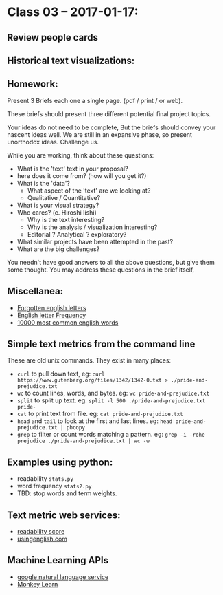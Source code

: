 # Class 03 – 2017-01-17:

## Review people cards

## Historical text visualizations:


## Homework:
Present 3 Briefs each one a single page. (pdf / print / or web).

These briefs should present three different potential final project topics.

Your ideas do not need to be complete, But the briefs should convey your nascent ideas well.
We are still in an expansive phase, so present unorthodox ideas. Challenge us.

While you are working, think about these questions:

* What is the 'text' text in your proposal?
* here does it come from? (how will you get it?)
* What is the 'data'?
    * What aspect of the 'text' are we looking at?
    * Qualitative / Quantitative?
* What is your visual strategy?
* Who cares?  (c. Hiroshi Iishi)
    * Why is the text interesting?
    * Why is the analysis / visualization interesting?
    * Editorial ? Analytical ? exploratory?
* What similar projects have been attempted in the past?
* What are the big challenges?

You needn't have good answers to all the above questions, but give them some thought.
You may address these questions in the brief itself,


## Miscellanea:
* [Forgotten english letters](https://omgfacts.com/we-used-to-have-6-more-letters-in-our-alphabet-a7e1a165853d#.le6xty581)
* [English letter Frequency](https://en.wikipedia.org/wiki/Letter_frequency)
* [10000 most common english words](https://github.com/first20hours/google-10000-english/blob/master/google-10000-english.txt)


## Simple text metrics from the command line
These are old unix commands. They exist in many places:

* `curl` to pull down text, eg: `curl https://www.gutenberg.org/files/1342/1342-0.txt > ./pride-and-prejudice.txt`
* `wc` to count lines, words, and bytes. eg: `wc pride-and-prejudice.txt`
* `split` to split up text. eg:  `split -l 500 ./pride-and-prejudice.txt pride-`
* `cat` to print text from file. eg: `cat pride-and-prejudice.txt`
* `head` and `tail` to look at the first and last lines.  eg: `head pride-and-prejudice.txt | pbcopy`
* `grep` to filter or count words matching a pattern. eg:  `grep -i -rohe prejudice ./pride-and-prejudice.txt | wc -w`

## Examples using python:

* readability `stats.py`
* word frequency `stats2.py`
* TBD: stop words and term weights.

## Text metric web services:
* [readability score](https://readability-score.com/text/)
* [usingenglish.com](https://www.usingenglish.com/resources/text-statistics.php)


## Machine Learning APIs
* [google natural language service](https://cloud.google.com/natural-language/)
* [Monkey Learn](https://app.monkeylearn.com/main/classifiers/cl_qkjxv9Ly/tab/api-tab/)





